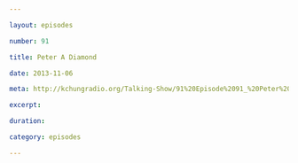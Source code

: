 ```yaml
---

layout: episodes

number: 91

title: Peter A Diamond

date: 2013-11-06

meta: http://kchungradio.org/Talking-Show/91%20Episode%2091_%20Peter%20A%20Diamond.mp3

excerpt: 

duration: 

category: episodes

---
```


